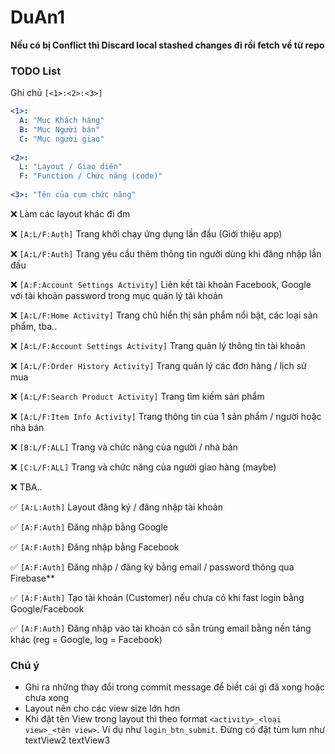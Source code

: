 # DuAn1

**Nếu có bị Conflict thì Discard local stashed changes đi rồi fetch về từ repo**

### TODO List

Ghi chú ``[<1>:<2>:<3>]``
```yaml
<1>:
  A: "Mục Khách hàng"
  B: "Mục Người bán"
  C: "Mục người giao"
  
<2>:
  L: "Layout / Giao diện"
  F: "Function / Chức năng (code)"
  
<3>: "Tên của cụm chức năng"
```

:x: Làm các layout khác đi đm

:x: ``[A:L/F:Auth]`` Trang khởi chạy ứng dụng lần đầu (Giới thiệu app)

:x: ``[A:L/F:Auth]`` Trang yêu cầu thêm thông tin người dùng khi đăng nhập lần đầu

:x: ``[A:F:Account Settings Activity]`` Liên kết tài khoản Facebook, Google với tài khoản password trong mục quản lý tài khoản

:x: ``[A:L/F:Home Activity]`` Trang chủ hiển thị sản phẩm nổi bật, các loại sản phẩm, tba..

:x: ``[A:L/F:Account Settings Activity]`` Trang quản lý thông tin tài khoản

:x: ``[A:L/F:Order History Activity]`` Trang quản lý các đơn hàng / lịch sử mua

:x: ``[A:L/F:Search Product Activity]`` Trang tìm kiếm sản phẩm

:x: ``[A:L/F:Item Info Activity]`` Trang thông tin của 1 sản phẩm / người hoặc nhà bán

:x: ``[B:L/F:ALL]`` Trang và chức năng của người / nhà bán

:x: ``[C:L/F:ALL]`` Trang và chức năng của người giao hàng (maybe)

:x: TBA..

:white_check_mark: ``[A:L:Auth]`` Layout đăng ký / đăng nhập tài khoản

:white_check_mark: ``[A:F:Auth]`` Đăng nhập bằng Google

:white_check_mark: ``[A:F:Auth]`` Đăng nhập bằng Facebook

:white_check_mark: ``[A:F:Auth]`` Đăng nhập / đăng ký bằng email / password thông qua Firebase**

:white_check_mark: ``[A:F:Auth]`` Tạo tài khoản (Customer) nếu chưa có khi fast login bằng Google/Facebook

:white_check_mark: ``[A:F:Auth]`` Đăng nhập vào tài khoản có sẵn trùng email bằng nền tảng khác (reg = Google, log = Facebook)

### Chú ý
- Ghi ra những thay đổi trong commit message để biết cái gì đã xong hoặc chưa xong
- Layout nên cho các view size lớn hơn
- Khi đặt tên View trong layout thì theo format ``<activity>_<loại view>_<tên view>``. Ví dụ như ``login_btn_submit``. Đừng có đặt tùm lum như textView2 textView3
